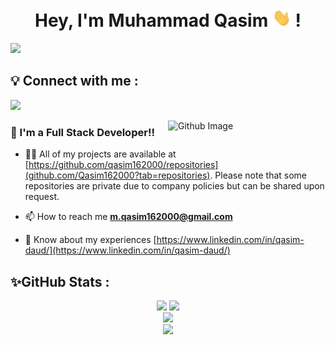<h1 align="center"> Hey, I'm Muhammad Qasim <img src="https://raw.githubusercontent.com/ABSphreak/ABSphreak/master/gifs/Hi.gif" width="30px"> ! </h1>
<img src="https://raw.githubusercontent.com/halfrost/halfrost/master/icons/header_.png"/>


## 💡 Connect with me :
<p align="left"> 
   <a href="mailto:m.qasim162000@gmail.com">
    <img src="https://img.shields.io/badge/-Gmail-c14438?style=for-the-badge&logo=Gmail&logoColor=white&link=mailto:m.qasim162000@gmail.com" />
  </a>
</p>

<img width="50%" align="right" alt="Github Image" src="https://raw.githubusercontent.com/onimur/.github/master/.resources/git-header.svg" />

<h3> 🧑 I'm a Full Stack Developer!!</h3>

- 👨‍💻 All of my projects are available at [https://github.com/qasim162000/repositories](github.com/Qasim162000?tab=repositories). Please note that some repositories are private due to company policies but can be shared upon request.

- 📫 How to reach me **m.qasim162000@gmail.com**

- 📄 Know about my experiences [https://www.linkedin.com/in/qasim-daud/](https://www.linkedin.com/in/qasim-daud/)


## ✨GitHub Stats  : 
<div align="center">
  <img width="45%" src="https://github-readme-stats.vercel.app/api?username=qasim162000&show_icons=true&theme=tokyonight" />
  <img width="48%" src="https://github-readme-streak-stats.herokuapp.com/?user=qasim162000&theme=tokyonight" />
</div>
<div align="center">
  <img width="48%" src="https://github-readme-stats.vercel.app/api/top-langs/?username=qasim162000&theme=tokyonight" />
</div>
<div align="center">
   <img width="48%" src="https://github-readme-stats.vercel.app/api/wakatime?username=qasim162000&theme=tokyonight" />
</div>

<br/>
